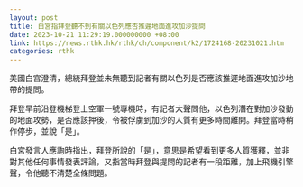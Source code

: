 ```yaml
---
layout: post
title: 白宮指拜登聽不到有關以色列應否推遲地面進攻加沙提問
date: 2023-10-21 11:29:19.000000000 +08:00
link: https://news.rthk.hk/rthk/ch/component/k2/1724168-20231021.htm
categories: rthk
---
```


美國白宮澄清，總統拜登並未無聽到記者有關以色列是否應該推遲地面進攻加沙地帶的提問。

拜登早前沿登機梯登上空軍一號專機時，有記者大聲問他，以色列潛在對加沙發動的地面攻勢，是否應該押後，令被俘虜到加沙的人質有更多時間離開。拜登當時稍作停步，並說「是」。

白宮發言人應詢時指出，拜登所說的「是」，意思是希望看到更多人質獲釋，並非對其他任何事情發表評論，又指當時拜登與提問的記者有一段距離，加上飛機引擎聲，令他聽不清楚全條問題。
